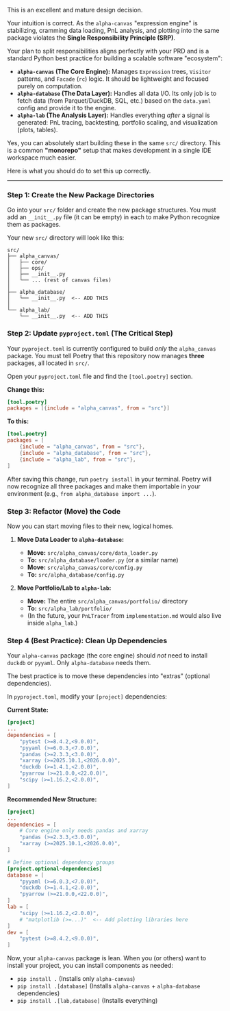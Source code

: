 This is an excellent and mature design decision.

Your intuition is correct. As the `alpha-canvas` "expression engine" is stabilizing, cramming data loading, PnL analysis, and plotting into the same package violates the **Single Responsibility Principle (SRP)**.

Your plan to split responsibilities aligns perfectly with your PRD and is a standard Python best practice for building a scalable software "ecosystem":

  * **`alpha-canvas` (The Core Engine):** Manages `Expression` trees, `Visitor` patterns, and `Facade` (`rc`) logic. It should be lightweight and focused purely on computation.
  * **`alpha-database` (The Data Layer):** Handles all data I/O. Its only job is to fetch data (from Parquet/DuckDB, SQL, etc.) based on the `data.yaml` config and provide it to the engine.
  * **`alpha-lab` (The Analysis Layer):** Handles everything *after* a signal is generated: PnL tracing, backtesting, portfolio scaling, and visualization (plots, tables).

Yes, you can absolutely start building these in the same `src/` directory. This is a common **"monorepo"** setup that makes development in a single IDE workspace much easier.

Here is what you should do to set this up correctly.

-----

### Step 1: Create the New Package Directories

Go into your `src/` folder and create the new package structures. You must add an `__init__.py` file (it can be empty) in each to make Python recognize them as packages.

Your new `src/` directory will look like this:

```text
src/
├── alpha_canvas/
│   ├── core/
│   ├── ops/
│   ├── __init__.py
│   └── ... (rest of canvas files)
│
├── alpha_database/
│   └── __init__.py  <-- ADD THIS
│
└── alpha_lab/
    └── __init__.py  <-- ADD THIS
```

### Step 2: Update `pyproject.toml` (The Critical Step)

Your `pyproject.toml` is currently configured to build *only* the `alpha_canvas` package. You must tell Poetry that this repository now manages **three** packages, all located in `src/`.

Open your `pyproject.toml` file and find the `[tool.poetry]` section.

**Change this:**

```toml
[tool.poetry]
packages = [{include = "alpha_canvas", from = "src"}]
```

**To this:**

```toml
[tool.poetry]
packages = [
    {include = "alpha_canvas", from = "src"},
    {include = "alpha_database", from = "src"},
    {include = "alpha_lab", from = "src"},
]
```

After saving this change, run `poetry install` in your terminal. Poetry will now recognize all three packages and make them importable in your environment (e.g., `from alpha_database import ...`).

### Step 3: Refactor (Move) the Code

Now you can start moving files to their new, logical homes.

1.  **Move Data Loader to `alpha-database`:**

      * **Move:** `src/alpha_canvas/core/data_loader.py`
      * **To:** `src/alpha_database/loader.py` (or a similar name)
      * **Move:** `src/alpha_canvas/core/config.py`
      * **To:** `src/alpha_database/config.py`

2.  **Move Portfolio/Lab to `alpha-lab`:**

      * **Move:** The entire `src/alpha_canvas/portfolio/` directory
      * **To:** `src/alpha_lab/portfolio/`
      * (In the future, your `PnLTracer` from `implementation.md` would also live inside `alpha_lab`.)

### Step 4 (Best Practice): Clean Up Dependencies

Your `alpha-canvas` package (the core engine) should *not* need to install `duckdb` or `pyyaml`. Only `alpha-database` needs them.

The best practice is to move these dependencies into "extras" (optional dependencies).

In `pyproject.toml`, modify your `[project]` dependencies:

**Current State:**

```toml
[project]
...
dependencies = [
    "pytest (>=8.4.2,<9.0.0)",
    "pyyaml (>=6.0.3,<7.0.0)",
    "pandas (>=2.3.3,<3.0.0)",
    "xarray (>=2025.10.1,<2026.0.0)",
    "duckdb (>=1.4.1,<2.0.0)",
    "pyarrow (>=21.0.0,<22.0.0)",
    "scipy (>=1.16.2,<2.0.0)",
]
```

**Recommended New Structure:**

```toml
[project]
...
dependencies = [
    # Core engine only needs pandas and xarray
    "pandas (>=2.3.3,<3.0.0)",
    "xarray (>=2025.10.1,<2026.0.0)",
]

# Define optional dependency groups
[project.optional-dependencies]
database = [
    "pyyaml (>=6.0.3,<7.0.0)",
    "duckdb (>=1.4.1,<2.0.0)",
    "pyarrow (>=21.0.0,<22.0.0)",
]
lab = [
    "scipy (>=1.16.2,<2.0.0)",
    # "matplotlib (>=...)"  <-- Add plotting libraries here
]
dev = [
    "pytest (>=8.4.2,<9.0.0)",
]
```

Now, your `alpha-canvas` package is lean. When you (or others) want to install your project, you can install components as needed:

  * `pip install .` (Installs only `alpha-canvas`)
  * `pip install .[database]` (Installs `alpha-canvas` + `alpha-database` dependencies)
  * `pip install .[lab,database]` (Installs everything)